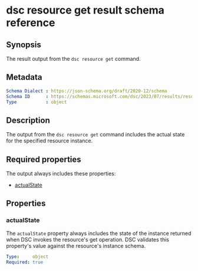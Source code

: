 # dsc resource get result schema reference

## Synopsis

The result output from the `dsc resource get` command.

## Metadata

```yaml
Schema Dialect : https://json-schema.org/draft/2020-12/schema
Schema ID      : https://schemas.microsoft.com/dsc/2023/07/results/resource/get.yaml
Type           : object
```

## Description

The output from the `dsc resource get` command includes the actual state for the specified resource
instance.

## Required properties

The output always includes these properties:

- [actualState](#actualstate)

## Properties

### actualState

The `actualState` property always includes the state of the instance returned when DSC invokes the
resource's get operation. DSC validates this property's value against the resource's instance
schema.

```yaml
Type:     object
Required: true
```
